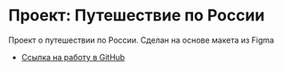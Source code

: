 # Проект: Путешествие по России

Проект о путешествии по России.
Сделан на основе макета из Figma

* [Ссылка на работу в GitHub](https://github.com/KOMPROMISSS/russian-travel.git)
